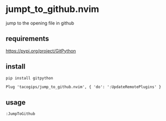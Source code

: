 jumpt_to_github.nvim
====

jump to the opening file in github


## requirements

https://pypi.org/project/GitPython

## install
```sh
pip install gitpython
```

```viml
Plug 'tacogips/jump_to_github.nvim', { 'do': ':UpdateRemotePlugins' }
```

## usage

```
:JumpToGithub
```

